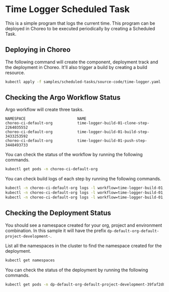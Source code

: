 # Time Logger Scheduled Task
This is a simple program that logs the current time. This program can be deployed in Choreo to be executed periodically by creating a Scheduled Task.

## Deploying in Choreo
The following command will create the component, deployment track and the deployment in Choreo. It'll also trigger a build by creating a build resource. 

```bash
kubectl apply -f samples/scheduled-tasks/source-code/time-logger.yaml
```

## Checking the Argo Workflow Status
Argo workflow will create three tasks.

```
NAMESPACE                       NAME 
choreo-ci-default-org           time-logger-build-01-clone-step-2264035552      
choreo-ci-default-org           time-logger-build-01-build-step-3433253592                        
choreo-ci-default-org           time-logger-build-01-push-step-3448493733                  
```

You can check the status of the workflow by running the following commands.

```bash
kubectl get pods -n choreo-ci-default-org
```

You can check build logs of each step by running the following commands.

```bash
kubectl -n choreo-ci-default-org logs -l workflow=time-logger-build-01,step=clone-step --tail=-1
kubectl -n choreo-ci-default-org logs -l workflow=time-logger-build-01,step=build-step --tail=-1
kubectl -n choreo-ci-default-org logs -l workflow=time-logger-build-01,step=push-step --tail=-1
```

## Checking the Deployment Status
You should see a namespace created for your org, project and environment combination. In this sample it will have the prefix `dp-default-org-default-project-development-`. 

List all the namespaces in the cluster to find the namespace created for the deployment.

```bash
kubectl get namespaces
``` 

You can check the status of the deployment by running the following commands.

```bash
kubectl get pods -n dp-default-org-default-project-development-39faf2d8
```
